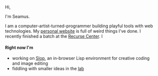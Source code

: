 Hi,

I'm Seamus. 

I am a computer-artist-turned-programmer building playful tools with web technologies. My [personal website](https://seamus.website) is full of weird things I've done. I recently finished a batch at the [Recurse Center](https://www.recurse.com/). I 

#### Right now I'm
- working on [Slop](https://github.com/sedson/slop), an in-browser Lisp environment for creative coding and image editing
- fiddling with smaller ideas in the [lab](https://github.com/sedson/lab)
